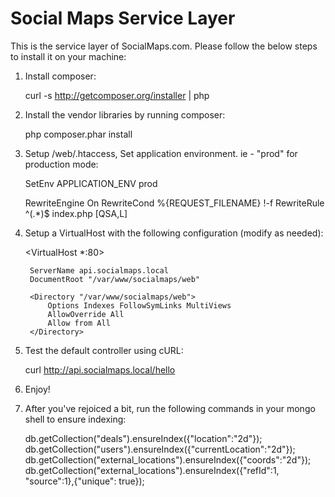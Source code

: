 Social Maps Service Layer
=========================

This is the service layer of SocialMaps.com. Please follow the below steps to install it on your machine:

1. Install composer:

    curl -s http://getcomposer.org/installer | php

2. Install the vendor libraries by running composer:

    php composer.phar install

3. Setup <APP-ROOT>/web/.htaccess, Set application environment. ie - "prod" for production mode:

    SetEnv APPLICATION_ENV prod

    <IfModule mod_rewrite.c>
      RewriteEngine On
      RewriteCond %{REQUEST_FILENAME} !-f
      RewriteRule ^(.*)$ index.php [QSA,L]
    </IfModule>

4. Setup a VirtualHost with the following configuration (modify as needed):

    <VirtualHost *:80>

        ServerName api.socialmaps.local
        DocumentRoot "/var/www/socialmaps/web"

        <Directory "/var/www/socialmaps/web">
            Options Indexes FollowSymLinks MultiViews
            AllowOverride All
            Allow from All
        </Directory>

    </VirtualHost>

5. Test the default controller using cURL:

    curl http://api.socialmaps.local/hello

6. Enjoy!

7. After you've rejoiced a bit, run the following commands in your mongo shell to ensure indexing:

    db.getCollection("deals").ensureIndex({"location":"2d"});
    db.getCollection("users").ensureIndex({"currentLocation":"2d"});
    db.getCollection("external_locations").ensureIndex({"coords":"2d"});
    db.getCollection("external_locations").ensureIndex({"refId":1, "source":1},{"unique": true});
